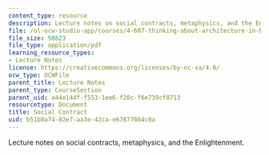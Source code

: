 ```yaml
---
content_type: resource
description: Lecture notes on social contracts, metaphysics, and the Enlightenment.
file: /ol-ocw-studio-app/courses/4-607-thinking-about-architecture-in-history-and-at-present-fall-2009/b51b0a7482e7aa3e42cae67877084c0a_MIT4_607F09_lec05.pdf
file_size: 98823
file_type: application/pdf
learning_resource_types:
- Lecture Notes
license: https://creativecommons.org/licenses/by-nc-sa/4.0/
ocw_type: OCWFile
parent_title: Lecture Notes
parent_type: CourseSection
parent_uid: a44e14df-f553-1ee6-f20c-f6e739cf0713
resourcetype: Document
title: Social Contract
uid: b51b0a74-82e7-aa3e-42ca-e67877084c0a
---
```

Lecture notes on social contracts, metaphysics, and the Enlightenment.